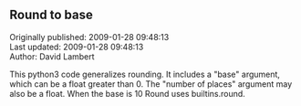 ## Round to base  
Originally published: 2009-01-28 09:48:13  
Last updated: 2009-01-28 09:48:13  
Author: David Lambert  
  
This python3 code generalizes rounding.  It includes a "base" argument, which can be a float greater than 0.  The "number of places" argument may also be a float.  When the base is 10 Round uses builtins.round.